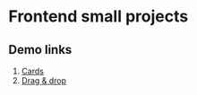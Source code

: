# Frontend small projects

## Demo links
1. [Cards](https://andrejsu.github.io/frontend-small-projects/01-cards)
2. [Drag & drop](https://andrejsu.github.io/frontend-small-projects/02-drag-n-drop)
